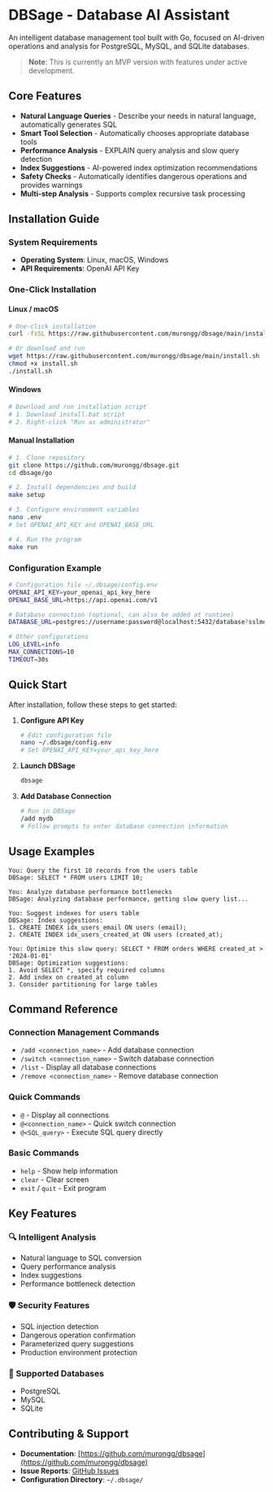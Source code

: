 # DBSage - Database AI Assistant

An intelligent database management tool built with Go, focused on AI-driven operations and analysis for PostgreSQL, MySQL, and SQLite databases.

> **Note**: This is currently an MVP version with features under active development.

## Core Features

- **Natural Language Queries** - Describe your needs in natural language, automatically generates SQL
- **Smart Tool Selection** - Automatically chooses appropriate database tools
- **Performance Analysis** - EXPLAIN query analysis and slow query detection
- **Index Suggestions** - AI-powered index optimization recommendations
- **Safety Checks** - Automatically identifies dangerous operations and provides warnings
- **Multi-step Analysis** - Supports complex recursive task processing

## Installation Guide

### System Requirements
- **Operating System**: Linux, macOS, Windows
- **API Requirements**: OpenAI API Key

### One-Click Installation

#### Linux / macOS
```bash
# One-click installation
curl -fsSL https://raw.githubusercontent.com/murongg/dbsage/main/install.sh | bash

# Or download and run
wget https://raw.githubusercontent.com/murongg/dbsage/main/install.sh
chmod +x install.sh
./install.sh
```

#### Windows
```powershell
# Download and run installation script
# 1. Download install.bat script
# 2. Right-click "Run as administrator"
```

#### Manual Installation
```bash
# 1. Clone repository
git clone https://github.com/murongg/dbsage.git
cd dbsage/go

# 2. Install dependencies and build
make setup

# 3. Configure environment variables
nano .env
# Set OPENAI_API_KEY and OPENAI_BASE_URL

# 4. Run the program
make run
```

### Configuration Example

```bash
# Configuration file ~/.dbsage/config.env
OPENAI_API_KEY=your_openai_api_key_here
OPENAI_BASE_URL=https://api.openai.com/v1

# Database connection (optional, can also be added at runtime)
DATABASE_URL=postgres://username:password@localhost:5432/database?sslmode=disable

# Other configurations
LOG_LEVEL=info
MAX_CONNECTIONS=10
TIMEOUT=30s
```

## Quick Start

After installation, follow these steps to get started:

1. **Configure API Key**
   ```bash
   # Edit configuration file
   nano ~/.dbsage/config.env
   # Set OPENAI_API_KEY=your_api_key_here
   ```

2. **Launch DBSage**
   ```bash
   dbsage
   ```

3. **Add Database Connection**
   ```bash
   # Run in DBSage
   /add mydb
   # Follow prompts to enter database connection information
   ```

## Usage Examples

```
You: Query the first 10 records from the users table
DBSage: SELECT * FROM users LIMIT 10;

You: Analyze database performance bottlenecks
DBSage: Analyzing database performance, getting slow query list...

You: Suggest indexes for users table
DBSage: Index suggestions:
1. CREATE INDEX idx_users_email ON users (email);
2. CREATE INDEX idx_users_created_at ON users (created_at);

You: Optimize this slow query: SELECT * FROM orders WHERE created_at > '2024-01-01'
DBSage: Optimization suggestions:
1. Avoid SELECT *, specify required columns
2. Add index on created_at column
3. Consider partitioning for large tables
```

## Command Reference

### Connection Management Commands
- `/add <connection_name>` - Add database connection
- `/switch <connection_name>` - Switch database connection
- `/list` - Display all database connections
- `/remove <connection_name>` - Remove database connection

### Quick Commands
- `@` - Display all connections
- `@<connection_name>` - Quick switch connection
- `@<SQL_query>` - Execute SQL query directly

### Basic Commands
- `help` - Show help information
- `clear` - Clear screen
- `exit` / `quit` - Exit program

## Key Features

### 🔍 Intelligent Analysis
- Natural language to SQL conversion
- Query performance analysis
- Index suggestions
- Performance bottleneck detection

### 🛡️ Security Features
- SQL injection detection
- Dangerous operation confirmation
- Parameterized query suggestions
- Production environment protection

### 🚀 Supported Databases
- PostgreSQL
- MySQL
- SQLite

## Contributing & Support

- **Documentation**: [https://github.com/murongg/dbsage](https://github.com/murongg/dbsage)
- **Issue Reports**: [GitHub Issues](https://github.com/murongg/dbsage/issues)
- **Configuration Directory**: `~/.dbsage/`
